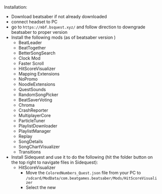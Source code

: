 Installation:
- Download beatsaber if not already downloaded
- connect headset to PC
- go to `https://mbf.bsquest.xyz/` and follow direction to downgrade beatsaber to proper version
- Install the following mods (as of beatsaber version )
	- BeatLeader
	- BeatTogether
	- BetterSongSearch
	- Clock Mod
	- Faster Scroll
	- HitScoreVisualizer
	- Mapping Extensions
	- NoPromo
	- NoodleExtensions
	- QuestSounds
	- RandomSongPicker
	- BeatSaverVoting
	- Chroma
	- CrashReporter
	- MultiplayerCore
	- ParticleTuner
	- PlaylistDownloader
	- PlaylistManager
	- Replay
	- SongDetails
	- SongChartVisualizer
	- Transitions
- Install Sidequest and use it to do the following (hit the folder button on the top right to navigate files in Sidequest):
	- HitScoreVisualizer
		- Move the `ColoredNumbers_Quest.json` file from your PC to `/sdcard/ModData/com.beatgames.beatsaber/Mods/HitScoreVisualizer`
		- Select the new